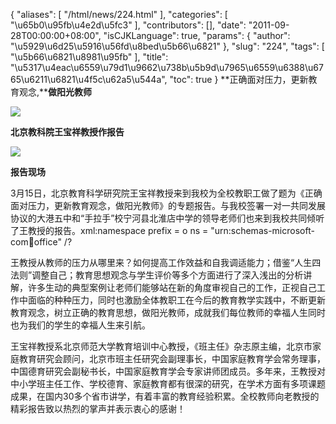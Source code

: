 {
    "aliases": [
        "/html/news/224.html"
    ],
    "categories": [
        "\u65b0\u95fb\u4e2d\u5fc3"
    ],
    "contributors": [],
    "date": "2011-09-28T00:00:00+08:00",
    "isCJKLanguage": true,
    "params": {
        "author": "\u5929\u6d25\u5916\u56fd\u8bed\u5b66\u6821"
    },
    "slug": "224",
    "tags": [
        "\u5b66\u6821\u8981\u95fb"
    ],
    "title": "\u5317\u4eac\u6559\u79d1\u9662\u738b\u5b9d\u7965\u6559\u6388\u6765\u6211\u6821\u4f5c\u62a5\u544a",
    "toc": true
}
**正确面对压力，更新教育观念,****做阳光教师**

**![](https://cdn.tfls.online/mirror/full/882fead18b7f3dc44256cf83e939fdb9bdc6e067.jpg)**

**北京教科院王宝祥教授作报告**

**![](https://cdn.tfls.online/mirror/full/704bb4c1e9cbff0bdbde2e2191e97659bc21b9ca.jpg)**

**报告现场**

 3月15日，北京教育科学研究院王宝祥教授来到我校为全校教职工做了题为《正确面对压力，更新教育观念，做阳光教师》的专题报告。与我校签署一对一共同发展协议的大港五中和“手拉手”校宁河县北淮店中学的领导老师们也来到我校共同倾听了王教授的报告。xml:namespace prefix = o ns = "urn:schemas-microsoft-com:office:office" /?

王教授从教师的压力从哪里来？如何提高工作效益和自我调适能力；借鉴“人生四法则”调整自己；教育思想观念与学生评价等多个方面进行了深入浅出的分析讲解，许多生动的典型案例让老师们能够站在新的角度审视自己的工作，正视自己工作中面临的种种压力，同时也激励全体教职工在今后的教育教学实践中，不断更新教育观念，树立正确的教育思想，做阳光教师，成就我们每位教师的幸福人生同时也为我们的学生的幸福人生来引航。

王宝祥教授系北京师范大学教育培训中心教授，《班主任》杂志原主编，北京市家庭教育研究会顾问，北京市班主任研究会副理事长，中国家庭教育学会常务理事，中国德育研究会副秘书长，中国家庭教育学会专家讲师团成员。多年来，王教授对中小学班主任工作、学校德育、家庭教育都有很深的研究，在学术方面有多项课题成果，在国内30多个省市讲学，有着丰富的教育经验积累。全校教师向老教授的精彩报告致以热烈的掌声并表示衷心的感谢！

